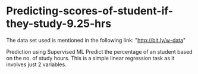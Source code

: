 # Predicting-scores-of-student-if-they-study-9.25-hrs



The data set used is mentioned in the following link: "http://bit.ly/w-data"

Prediction using Supervised ML
Predict the percentage of an student based on the no. of study hours.
This is a simple linear regression task as it involves just 2 variables.

